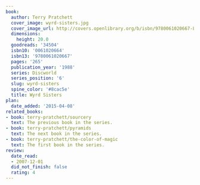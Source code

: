 ```yaml
---
book:
  author: Terry Pratchett
  cover_image: wyrd-sisters.jpg
  cover_image_url: http://covers.openlibrary.org/b/isbn/9780061020667-L.jpg
  dimensions:
    height: 20.0
  goodreads: '34504'
  isbn10: '0061020664'
  isbn13: '9780061020667'
  pages: '265'
  publication_year: '1988'
  series: Discworld
  series_position: '6'
  slug: wyrd-sisters
  spine_color: '#8cac5e'
  title: Wyrd Sisters
plan:
  date_added: '2015-04-08'
related_books:
- book: terry-pratchett/sourcery
  text: The previous book in the series.
- book: terry-pratchett/pyramids
  text: The next book in the series.
- book: terry-pratchett/the-color-of-magic
  text: The first book in the series.
review:
  date_read:
  - 2007-12-01
  did_not_finish: false
  rating: 4
---
```

